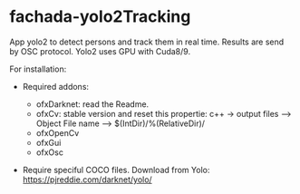 # fachada-yolo2Tracking

App yolo2 to detect persons and track them in real time.
Results are send by OSC protocol. 
Yolo2 uses GPU with Cuda8/9.

For installation:
 * Required addons: 
     - ofxDarknet: read the Readme. 
     - ofxCv: stable version and reset this propertie: c++ -> output files --> Object File name --> $(IntDir)/%(RelativeDir)/
     - ofxOpenCv 
     - ofxGui
     - ofxOsc
     
 * Require speciful COCO files. Download from Yolo: https://pjreddie.com/darknet/yolo/
 
 
  
